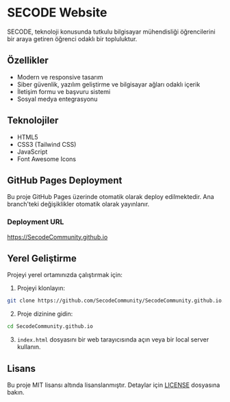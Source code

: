 # SECODE Website

SECODE, teknoloji konusunda tutkulu bilgisayar mühendisliği öğrencilerini bir araya getiren öğrenci odaklı bir topluluktur.

## Özellikler

- Modern ve responsive tasarım
- Siber güvenlik, yazılım geliştirme ve bilgisayar ağları odaklı içerik
- İletişim formu ve başvuru sistemi
- Sosyal medya entegrasyonu

## Teknolojiler

- HTML5
- CSS3 (Tailwind CSS)
- JavaScript
- Font Awesome Icons

## GitHub Pages Deployment

Bu proje GitHub Pages üzerinde otomatik olarak deploy edilmektedir. Ana branch'teki değişiklikler otomatik olarak yayınlanır.

### Deployment URL
https://SecodeCommunity.github.io

## Yerel Geliştirme

Projeyi yerel ortamınızda çalıştırmak için:

1. Projeyi klonlayın:
```bash
git clone https://github.com/SecodeCommunity/SecodeCommunity.github.io.git
```

2. Proje dizinine gidin:
```bash
cd SecodeCommunity.github.io
```

3. `index.html` dosyasını bir web tarayıcısında açın veya bir local server kullanın.

## Lisans

Bu proje MIT lisansı altında lisanslanmıştır. Detaylar için [LICENSE](LICENSE) dosyasına bakın. 